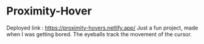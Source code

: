 # Proximity-Hover
Deployed link : https://proximity-hovers.netlify.app/
Just a fun project, made when I was getting bored. The eyeballs track the movement of the cursor.
